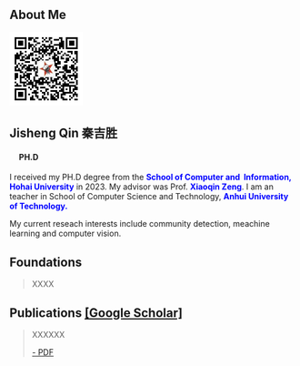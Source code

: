 ## About Me

<img src="assets/images/qrcode.jpg" alt="计算机初学者" style="zoom:50%;" />



## Jisheng Qin 秦吉胜

#### &nbsp;  &nbsp;&nbsp;PH.D

I received my PH.D degree from the **<font color="blue">School of Computer and  Information, Hohai University</font>** in 2023. My advisor was Prof. **<font color="blue">Xiaoqin Zeng</font>**. I am an teacher in School of Computer Science and Technology, **<font color="blue">Anhui University of Technology.</font>**

My current reseach interests include community detection, meachine learning and computer vision.



## Foundations

> XXXX



## Publications [[Google Scholar]](https://scholar.google.com/)

> XXXXXX
>
> [- PDF](https://scholar.google.com/)



